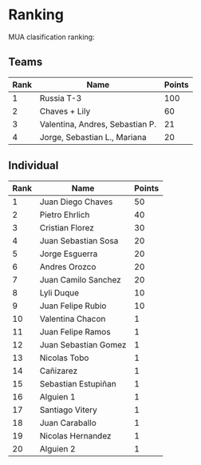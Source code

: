 # Ranking

MUA clasification ranking:

## Teams
| Rank | Name | Points |
| --- | --- | --- |
| 1  	| Russia T-3  	| 100  	|
| 2   | Chaves + Lily | 60   |
| 3   | Valentina, Andres, Sebastian P. | 21 |
| 4   | Jorge, Sebastian L., Mariana | 20 |



## Individual
| Rank | Name | Points |
| --- | --- | --- |
| 1  	| Juan Diego Chaves  	| 50  	|
| 2  	| Pietro Ehrlich  	| 40  	|
| 3  	| Cristian Florez  	| 30  	|
| 4  	| Juan Sebastian Sosa  	|  20 	|
| 5  	| Jorge Esguerra  	| 20  	|
| 6  	| Andres Orozco  	|  20 	|
| 7  	| Juan Camilo Sanchez  	| 20  	|
| 8  	| Lyli Duque  	| 10  	|
| 9  	| Juan Felipe Rubio  	| 10  	|
| 10  	| Valentina Chacon  	| 1  	|
| 11  	|  Juan Felipe Ramos 	| 1  	|
| 12  	| Juan Sebastian Gomez  	|  1 	|
| 13  	| Nicolas Tobo  	|  1 	|
| 14  	| Cañizarez  	|  1 	|
| 15  	| Sebastian Estupiñan  	|  1 	|
| 16  	|  Alguien 1 	| 1  	|
| 17  	| Santiago Vitery  	| 1  	|
| 18  	| Juan Caraballo  	| 1  	|
| 19  	| Nicolas Hernandez  	| 1  	|
| 20    | Alguien 2   | 1   |
